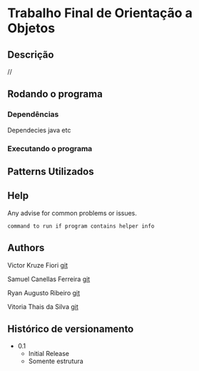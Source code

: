 # Trabalho Final de Orientação a Objetos



## Descrição

//

## Rodando o programa

### Dependências 

Dependecies java etc

### Executando o programa

## Patterns Utilizados

## Help

Any advise for common problems or issues.
```
command to run if program contains helper info
```

## Authors

Victor Kruze Fiori [git](https://github.com/Kruzefiori)

Samuel Canellas Ferreira [git](https://github.com/Samscuckoo-projects)

Ryan Augusto Ribeiro [git](https://github.com/RyanForward)

Vitoria Thais da Silva [git](https://github.com/vitori4th)


## Histórico de versionamento

* 0.1
    * Initial Release
    * Somente estrutura
